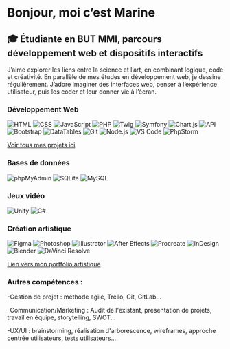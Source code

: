 # Bonjour, moi c’est Marine

## 🎓 Étudiante en BUT MMI, parcours développement web et dispositifs interactifs

J’aime explorer les liens entre la science et l’art, en combinant logique, code et créativité.
En parallèle de mes études en développement web, je dessine régulièrement.
J’adore imaginer des interfaces web, penser à l’expérience utilisateur, puis les coder et leur donner vie à l’écran.

### Développement Web  
![HTML](https://img.shields.io/badge/HTML5-E34F26?logo=html5&logoColor=white) ![CSS](https://img.shields.io/badge/CSS-1572B6?logo=css&logoColor=white) ![JavaScript](https://img.shields.io/badge/JavaScript-F7DF1E?logo=javascript&logoColor=black) ![PHP](https://img.shields.io/badge/PHP-777BB4?logo=php&logoColor=white)  ![Twig](https://img.shields.io/badge/Twig-009688?logo=twig&logoColor=white) ![Symfony](https://img.shields.io/badge/Symfony-000000?logo=symfony&logoColor=white) ![Chart.js](https://img.shields.io/badge/Chart.js-FF6384?logo=chartdotjs&logoColor=white) ![API](https://img.shields.io/badge/API-0052CC?logo=cloudflare&logoColor=white) ![Bootstrap](https://img.shields.io/badge/Bootstrap-7952B3?logo=bootstrap&logoColor=white) ![DataTables](https://img.shields.io/badge/DataTables-1E90FF?logo=databricks&logoColor=white) ![Git](https://img.shields.io/badge/Git-F05032?logo=git&logoColor=white) ![Node.js](https://img.shields.io/badge/Node.js-339933?logo=node.js&logoColor=white) ![VS Code](https://img.shields.io/badge/VS%20Code-007ACC?logo=visual-studio-code&logoColor=white) ![PhpStorm](https://img.shields.io/badge/PhpStorm-000000?logo=phpstorm&logoColor=white)

[Voir tous mes projets ici](https://github.com/KokoCoquelicots?tab=repositories)

### Bases de données  
![phpMyAdmin](https://img.shields.io/badge/phpMyAdmin-F47721?logo=phpmyadmin&logoColor=white) ![SQLite](https://img.shields.io/badge/SQLite-003B57?logo=sqlite&logoColor=white) ![MySQL](https://img.shields.io/badge/MySQL-4479A1?logo=mysql&logoColor=white)


### Jeux vidéo
![Unity](https://img.shields.io/badge/Unity-000000?logo=unity&logoColor=white) ![C#](https://img.shields.io/badge/C%23-239120?logo=c-sharp&logoColor=white)

### Création artistique 
![Figma](https://img.shields.io/badge/Figma-F24E1E?logo=figma&logoColor=white) ![Photoshop](https://img.shields.io/badge/Photoshop-31A8FF?logo=Adobe-Photoshop&logoColor=white) ![Illustrator](https://img.shields.io/badge/Illustrator-FF9A00?logo=adobe-illustrator&logoColor=white) ![After Effects](https://img.shields.io/badge/After%20Effects-9999FF?logo=adobe-after-effects&logoColor=white) ![Procreate](https://img.shields.io/badge/Procreate-000000?logo=procreate&logoColor=white) ![InDesign](https://img.shields.io/badge/InDesign-E44C61?logo=adobe-indesign&logoColor=white) ![Blender](https://img.shields.io/badge/Blender-F5792A?logo=blender&logoColor=white) ![DaVinci Resolve](https://img.shields.io/badge/DaVinci_Resolve-000000?logo=davinci-resolve&logoColor=white)

[Lien vers mon portfolio artistique](https://www.behance.net/marinegruber)

### Autres compétences :

-Gestion de projet : méthode agile, Trello, Git, GitLab...

-Communication/Marketing : Audit de l'existant, présentation de projets, travail en équipe, storytelling, SWOT...

-UX/UI : brainstorming, réalisation d'arborescence, wireframes, approche centrée utilisateurs, tests utilisateurs...

